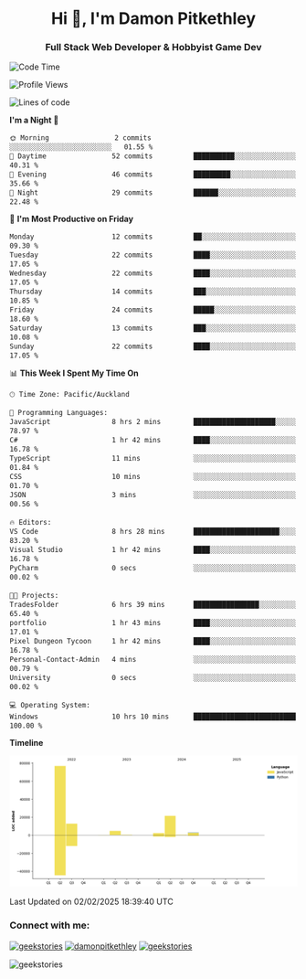 <h1 align="center">Hi 👋, I'm Damon Pitkethley</h1>
<h3 align="center">Full Stack Web Developer & Hobbyist Game Dev</h3>

<!--START_SECTION:waka-->
![Code Time](http://img.shields.io/badge/Code%20Time-34%20hrs%2049%20mins-blue)

![Profile Views](http://img.shields.io/badge/Profile%20Views-0-blue)

![Lines of code](https://img.shields.io/badge/From%20Hello%20World%20I%27ve%20Written-121.5%20thousand%20lines%20of%20code-blue)

**I'm a Night 🦉** 

```text
🌞 Morning                2 commits           ░░░░░░░░░░░░░░░░░░░░░░░░░   01.55 % 
🌆 Daytime                52 commits          ██████████░░░░░░░░░░░░░░░   40.31 % 
🌃 Evening                46 commits          █████████░░░░░░░░░░░░░░░░   35.66 % 
🌙 Night                  29 commits          ██████░░░░░░░░░░░░░░░░░░░   22.48 % 
```
📅 **I'm Most Productive on Friday** 

```text
Monday                   12 commits          ██░░░░░░░░░░░░░░░░░░░░░░░   09.30 % 
Tuesday                  22 commits          ████░░░░░░░░░░░░░░░░░░░░░   17.05 % 
Wednesday                22 commits          ████░░░░░░░░░░░░░░░░░░░░░   17.05 % 
Thursday                 14 commits          ███░░░░░░░░░░░░░░░░░░░░░░   10.85 % 
Friday                   24 commits          █████░░░░░░░░░░░░░░░░░░░░   18.60 % 
Saturday                 13 commits          ███░░░░░░░░░░░░░░░░░░░░░░   10.08 % 
Sunday                   22 commits          ████░░░░░░░░░░░░░░░░░░░░░   17.05 % 
```


📊 **This Week I Spent My Time On** 

```text
🕑︎ Time Zone: Pacific/Auckland

💬 Programming Languages: 
JavaScript               8 hrs 2 mins        ████████████████████░░░░░   78.97 % 
C#                       1 hr 42 mins        ████░░░░░░░░░░░░░░░░░░░░░   16.78 % 
TypeScript               11 mins             ░░░░░░░░░░░░░░░░░░░░░░░░░   01.84 % 
CSS                      10 mins             ░░░░░░░░░░░░░░░░░░░░░░░░░   01.70 % 
JSON                     3 mins              ░░░░░░░░░░░░░░░░░░░░░░░░░   00.56 % 

🔥 Editors: 
VS Code                  8 hrs 28 mins       █████████████████████░░░░   83.20 % 
Visual Studio            1 hr 42 mins        ████░░░░░░░░░░░░░░░░░░░░░   16.78 % 
PyCharm                  0 secs              ░░░░░░░░░░░░░░░░░░░░░░░░░   00.02 % 

🐱‍💻 Projects: 
TradesFolder             6 hrs 39 mins       ████████████████░░░░░░░░░   65.40 % 
portfolio                1 hr 43 mins        ████░░░░░░░░░░░░░░░░░░░░░   17.01 % 
Pixel Dungeon Tycoon     1 hr 42 mins        ████░░░░░░░░░░░░░░░░░░░░░   16.78 % 
Personal-Contact-Admin   4 mins              ░░░░░░░░░░░░░░░░░░░░░░░░░   00.79 % 
University               0 secs              ░░░░░░░░░░░░░░░░░░░░░░░░░   00.02 % 

💻 Operating System: 
Windows                  10 hrs 10 mins      █████████████████████████   100.00 % 
```

**Timeline**

![Lines of Code chart](https://raw.githubusercontent.com/GeekStories/GeekStories/main/assets/bar_graph.png)


 Last Updated on 02/02/2025 18:39:40 UTC
<!--END_SECTION:waka-->

<h3 align="left">Connect with me:</h3>
<p align="left">
<a href="https://twitter.com/geekstories" target="blank"><img align="center" src="https://raw.githubusercontent.com/rahuldkjain/github-profile-readme-generator/master/src/images/icons/Social/twitter.svg" alt="geekstories" height="30" width="40" /></a>
<a href="https://linkedin.com/in/damonpitkethley" target="blank"><img align="center" src="https://raw.githubusercontent.com/rahuldkjain/github-profile-readme-generator/master/src/images/icons/Social/linked-in-alt.svg" alt="damonpitkethley" height="30" width="40" /></a>
<a href="https://www.leetcode.com/geekstories" target="blank"><img align="center" src="https://raw.githubusercontent.com/rahuldkjain/github-profile-readme-generator/master/src/images/icons/Social/leet-code.svg" alt="geekstories" height="30" width="40" /></a>
</p>

<p><img align="center" src="https://github-readme-streak-stats.herokuapp.com/?user=geekstories&" alt="geekstories" /></p>
